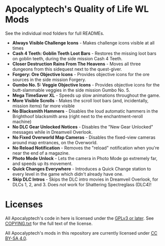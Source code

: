 Apocalyptech's Quality of Life WL Mods
======================================

See the individual mod folders for full READMEs.

- **Always Visible Challenge Icons** - Makes challenge icons visible at all
  times
- **Cash 4 Teeth: Goblin Teeth Loot Bars** - Restores the missing loot bars
  on goblin teeth, during the side mission Cash 4 Teeth.
- **Closer Destruction Rains From The Heavens** - Moves all three dungeons
  from this sidequest next to the quest-giver.
- **Forgery: Ore Objective Icons** - Provides objective icons for the ore
  sources in the side mission Forgery.
- **Gumbo No. 5: Veggie Objective Icons** - Provides objective icons for the
  butt-slammable veggies in the side mission Gumbo No. 5.
- **Mega TimeSaver XL** - Speeds up slow animations throughout the game.
- **More Visible Scrolls** - Makes the scroll loot bars (and, incidentally,
  mission items) far more visible
- **No Blacksmith Hammers** - Disables the loud automatic hammers in the
  Brighthoof blacksmith area (right next to the enchantment-reroll machine)
- **No DLC Gear Unlocked Notices** - Disables the "New Gear Unlocked" messages
  while in Dreamveil Overlook.
- **No Fixed Overworld Map Cameras** - Disables the fixed-view cameras around
  map entrances, on the Overworld.
- **No Reload Notification** - Removes the "reload" notification when you're
  near the end of a magazine.
- **Photo Mode Unlock** - Lets the camera in Photo Mode go extremely far, and
  speeds up its movement.
- **Quick Changes Everywhere** - Introduces a Quick Change station to every
  level in the game which didn't already have one.
- **Skip DLC Intros** - Skips the DLC intro movies in Dreamveil Overlook, for
  DLCs 1, 2, and 3.  Does *not* work for Shattering Spectreglass (DLC4)!

Licenses
========

All Apocalyptech's code in here is licensed under the
[GPLv3 or later](https://www.gnu.org/licenses/quick-guide-gplv3.html).
See [COPYING.txt](../COPYING.txt) for the full text of the license.

All Apocalyptech's mods in this repository are currently licensed under
[CC BY-SA 4.0](https://creativecommons.org/licenses/by-sa/4.0/).


